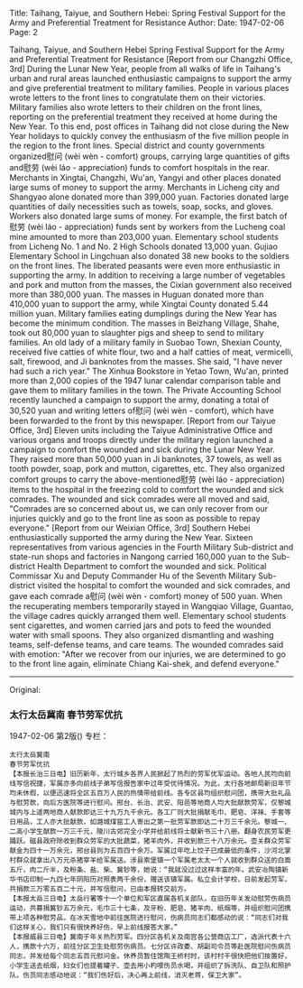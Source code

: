 Title: Taihang, Taiyue, and Southern Hebei: Spring Festival Support for the Army and Preferential Treatment for Resistance
Author:
Date: 1947-02-06
Page: 2

Taihang, Taiyue, and Southern Hebei
Spring Festival Support for the Army and Preferential Treatment for Resistance
[Report from our Changzhi Office, 3rd] During the Lunar New Year, people from all walks of life in Taihang's urban and rural areas launched enthusiastic campaigns to support the army and give preferential treatment to military families. People in various places wrote letters to the front lines to congratulate them on their victories. Military families also wrote letters to their children on the front lines, reporting on the preferential treatment they received at home during the New Year. To this end, post offices in Taihang did not close during the New Year holidays to quickly convey the enthusiasm of the five million people in the region to the front lines. Special district and county governments organized慰问 (wèi wèn - comfort) groups, carrying large quantities of gifts and慰劳 (wèi láo - appreciation) funds to comfort hospitals in the rear. Merchants in Xingtai, Changzhi, Wu'an, Yangyi and other places donated large sums of money to support the army. Merchants in Licheng city and Shangyao alone donated more than 399,000 yuan. Factories donated large quantities of daily necessities such as towels, soap, socks, and gloves. Workers also donated large sums of money. For example, the first batch of慰劳 (wèi láo - appreciation) funds sent by workers from the Lucheng coal mine amounted to more than 203,000 yuan. Elementary school students from Licheng No. 1 and No. 2 High Schools donated 13,000 yuan. Gujiao Elementary School in Lingchuan also donated 38 new books to the soldiers on the front lines. The liberated peasants were even more enthusiastic in supporting the army. In addition to receiving a large number of vegetables and pork and mutton from the masses, the Cixian government also received more than 380,000 yuan. The masses in Huguan donated more than 410,000 yuan to support the army, while Xingtai County donated 5.44 million yuan. Military families eating dumplings during the New Year has become the minimum condition. The masses in Beizhang Village, Shahe, took out 80,000 yuan to slaughter pigs and sheep to send to military families. An old lady of a military family in Suobao Town, Shexian County, received five catties of white flour, two and a half catties of meat, vermicelli, salt, firewood, and Ji banknotes from the masses. She said, "I have never had such a rich year." The Xinhua Bookstore in Yetao Town, Wu'an, printed more than 2,000 copies of the 1947 lunar calendar comparison table and gave them to military families in the town. The Private Accounting School recently launched a campaign to support the army, donating a total of 30,520 yuan and writing letters of慰问 (wèi wèn - comfort), which have been forwarded to the front by this newspaper.
    [Report from our Taiyue Office, 3rd] Eleven units including the Taiyue Administrative Office and various organs and troops directly under the military region launched a campaign to comfort the wounded and sick during the Lunar New Year. They raised more than 50,000 yuan in Ji banknotes, 37 towels, as well as tooth powder, soap, pork and mutton, cigarettes, etc. They also organized comfort groups to carry the above-mentioned慰劳 (wèi láo - appreciation) items to the hospital in the freezing cold to comfort the wounded and sick comrades. The wounded and sick comrades were all moved and said, "Comrades are so concerned about us, we can only recover from our injuries quickly and go to the front line as soon as possible to repay everyone."
    [Report from our Weixian Office, 3rd] Southern Hebei enthusiastically supported the army during the New Year. Sixteen representatives from various agencies in the Fourth Military Sub-district and state-run shops and factories in Nangong carried 160,000 yuan to the Sub-district Health Department to comfort the wounded and sick. Political Commissar Xu and Deputy Commander Hu of the Seventh Military Sub-district visited the hospital to comfort the wounded and sick comrades, and gave each comrade a慰问 (wèi wèn - comfort) money of 500 yuan. When the recuperating members temporarily stayed in Wangqiao Village, Guantao, the village cadres quickly arranged them well. Elementary school students sent cigarettes, and women carried jars and pots to feed the wounded water with small spoons. They also organized dismantling and washing teams, self-defense teams, and care teams. The wounded comrades said with emotion: "After we recover from our injuries, we are determined to go to the front line again, eliminate Chiang Kai-shek, and defend everyone."



<hr /> 

Original: 


### 太行太岳冀南  春节劳军优抗

1947-02-06
第2版()
专栏：

    太行太岳冀南
    春节劳军优抗
    【本报长治三日电】旧历新年，太行城乡各界人民掀起了热烈的劳军优军运动。各地人民均向前线写信祝捷，军属亦多向前线子弟写信报告家中过年受优待情况。为此，太行各地邮局新旧年节均未休假，以便迅速将全区五百万人民的热情带给前线。各专区县均组织慰问团，携带大批礼品与慰劳款，向后方医院等进行慰问。邢台、长治、武安、阳邑等地商人均大批献款劳军，仅黎城城内与上遥两地商人献款即达三十九万九千余元。各工厂则大批捐献毛巾、肥皂、洋袜、手套等日用品，工人亦大批献款，如潞城煤窑工人寄出之第一批劳军款即达二十万三千余元。黎城一、二高小学生献款一万三千元，陵川古郊完全小学并给前线将士献新书三十八册。翻身农民劳军更踊跃。磁县政府除收到群众劳军的大批蔬菜，猪羊肉外，并收到款三十八万余元。壶关群众劳军献金为四十一万余元，邢台县则为五百四十余万。军属过年吃上饺子已成最低的条件，沙河北掌村群众就拿出八万元杀猪宰羊给军属送。涉县索堡镇一个军属老太太一个人就收到群众送的白面五斤，肉二斤半，及粉条、盐、柴、冀钞等，她说：“我就没过过这样丰富的年。武安冶陶镇新华书店印制一九四七年阴阳历对照表两千余份，赠送该镇军属。私立会计学校，日前发起劳军，共捐款三万零五百二十元，并写信慰问，已由本报转交前方。
    【本报太岳三日电】太岳行署等十一个单位和军区直属各机关部队，在旧历年关发动慰劳伤病员运动，共募捐冀钞五万余元，毛巾三十七条，及牙粉、肥皂、猪羊肉、纸烟等，并组织慰问团携带上项各种慰劳品，在冰天雪地中前往医院进行慰问，伤病员同志们都感动的说：“同志们对我们这样关心，我们只有很快养好伤，早上前线报答大家。”
    【本报威县三日电】冀南于年关热烈劳军。四分区各机关及南宫各公营商店工厂，选派代表十六人，携款十六万，前往分区卫生处慰劳伤病员。七分区许政委、胡副司令员等赴医院慰问伤病员同志，并发给每个同志五百元慰问金。休养员暂住馆陶王桥村时，该村村干很快把他们按置好，小学生送去纸烟，妇女们也提着罐子、壶去用小杓喂伤员水喝，并组织了拆洗队、自卫队和照护队。伤员同志感动地说：“我们伤好后，决心再上前线，消灭老蒋，保卫大家”。
